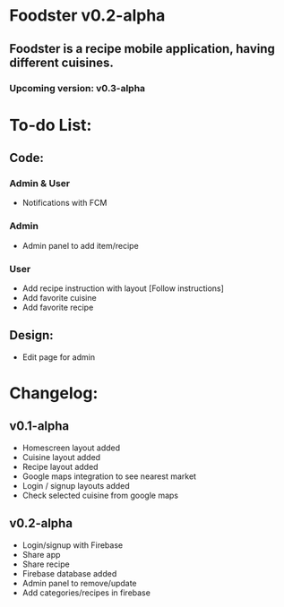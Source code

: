 # Foodster v0.2-alpha
## Foodster is a recipe mobile application, having different cuisines.
### Upcoming version: v0.3-alpha

# To-do List:
## Code:
### Admin & User
- Notifications with FCM


### Admin
- Admin panel to add item/recipe

### User
- Add recipe instruction with layout [Follow instructions]
- Add favorite cuisine
- Add favorite recipe

## Design:
- Edit page for admin


# Changelog:
## v0.1-alpha
- Homescreen layout added
- Cuisine layout added
- Recipe layout added
- Google maps integration to see nearest market
- Login / signup layouts added
- Check selected cuisine from google maps


## v0.2-alpha
- Login/signup with Firebase
- Share app
- Share recipe
- Firebase database added
- Admin panel to remove/update 
- Add categories/recipes in firebase
